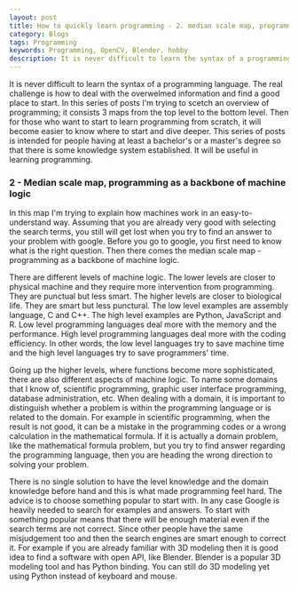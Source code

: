 ```yaml
---
layout: post
title: How to quickly learn programming - 2. median scale map, programming as a backbone of machine logic
category: Blogs
tags: Programming
keywords: Programming, OpenCV, Blender, hobby
description: It is never difficult to learn the syntax of a programming language. The real challenge is how to deal with the overwelmed information and find a good place to start. In this series of posts I'm trying to scetch an overview of programming; it consists 3 maps from the top level to the bottom level. Then for those who want to start to learn programming from scratch, it will become easier to know where to start and dive deeper. This series of posts is intended for people having at least a bachelor's or a master's degree so that there is some knowledge system established. It will be useful in learning programming.
---
```


It is never difficult to learn the syntax of a programming language. The real challenge is how to deal with the overwelmed information and find a good place to start. In this series of posts I'm trying to scetch an overview of programming; it consists 3 maps from the top level to the bottom level. Then for those who want to start to learn programming from scratch, it will become easier to know where to start and dive deeper. This series of posts is intended for people having at least a bachelor's or a master's degree so that there is some knowledge system established. It will be useful in learning programming.

### 2 - Median scale map, programming as a backbone of machine logic
In this map I'm trying to explain how machines work in an easy-to-understand way.  Assuming that you are already very good with selecting the search terms, you still will get lost when you try to find an answer to your problem with google. Before you go to google, you first need to know what is the right question. Then there comes the median scale map - programming as a backbone of machine logic.

There are different levels of machine logic. The lower levels are closer to physical machine and they require more intervention from programming. They are punctual but less smart. The higher levels are closer to biological life. They are smart but less punctural. The low level examples are assembly language, C and C++. The high level examples are Python, JavaScript and R. Low level programming languages deal more with the memory and the performance. High level programming languages deal more with the coding efficiency. In other words, the low level languages try to save machine time and the high level languages try to save programmers' time.

Going up the higher levels, where functions become more sophisticated, there are also different aspects of machine logic. To name some domains that I know of, scientific programming, graphic user interface programming, database administration, etc. When dealing with a domain, it is important to distinguish whether a problem is within the programming language or is related to the domain. For example in scientific programming, when the result is not good, it can be a mistake in the programming codes or a wrong calculation in the mathematical formula. If it is actually a domain problem, like the mathematical formula problem, but you try to find answer regarding the programming language, then you are heading the wrong direction to solving your problem.

There is no single solution to have the level knowledge and the domain knowledge before hand and this is what made programming feel hard. The advice is to choose something popular to start with. In any case Google is heavily needed to search for examples and answers. To start with something popular means that there will be enough material even if the search terms are not correct. Since other people have the same misjudgement too and then the search engines are smart enough to correct it. For example if you are already familiar with 3D modeling then it is good idea to find a software with open API, like Blender. Blender is a popular 3D modeling tool and has Python binding. You can still do 3D modeling yet using Python instead of keyboard and mouse.
